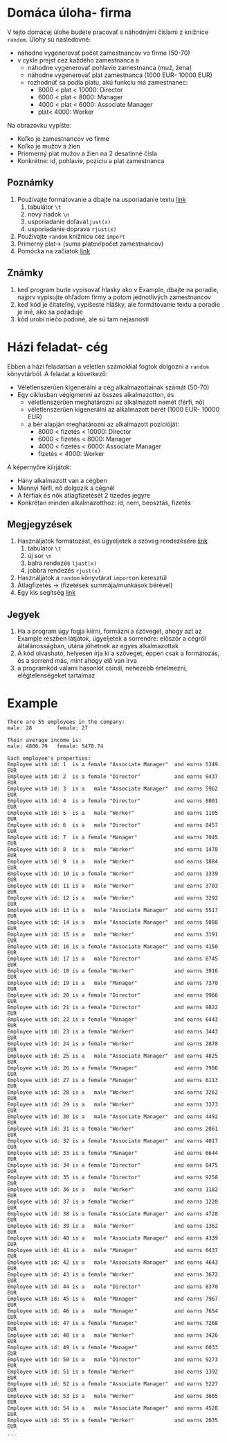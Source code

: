 
# Domáca úloha- firma
V tejto domácej úlohe budete pracovať s náhodnými číslami z knižnice `random`. Úlohy sú nasledovné:
- náhodne vygenerovať počet zamestnancov vo firme (50-70)
- v cykle prejsť cez každého zamestnanca a
	- náhodne vygenerovať pohlavie zamestnanca (muž, žena)
	- náhodne vygenerovať plat zamestnanca (1000 EUR- 10000 EUR)
	- rozhodnúť sa podla platu, akú funkciu má zamestnanec:
		- 8000 < plat < 10000: Director
		- 6000 < plat < 8000: Manager
		- 4000 < plat < 6000: Associate Manager
		- plat< 4000: Worker

Na obrazovku vypíšte:
- Koľko je zamestnancov vo firme
- Koľko je mužov a žien
- Priemerný plat mužov a žien na 2 desatinné čísla
- Konkrétne: id, pohlavie, pozíciu a plat zamestnanca 
## Poznámky
1. Používajte formátovanie a dbajte na usporiadanie textu [link](https://github.com/tocee123/spskn_api_2/blob/main/!OnLessons/2022-11-04_01_string_functions.md#escape-characters)
	1. tabulátor `\t`
	2. nový riadok `\n`
	3. usporiadanie doľava`ljust(x)` 
	4. usporiadanie doprava `rjust(x)`
2. Používajte `random` knižnicu cez `import`
3. Primerný plat-> (suma platov/počet zamestnancov)
4. Pomócka na začiatok [link](https://github.com/tocee123/spskn_api_2/blob/main/!OnLessons/2022-11-04_04_exercise.md)
## Známky
1. keď program bude vypisovať hlasky ako v Example, dbajte na poradie, najprv vypisujte ohľadom firmy a potom jednotlivých zamestnancov
2. keď kód je čitateľný, vypíšeste hlášky, ale formátovanie textu a poradie je iné, ako sa požaduje
3. kód urobí niečo podoné, ale sú tam nejasnosti

# Házi feladat- cég
Ebben a házi feladatban a véletlen számokkal fogtok dolgozni a `random` könyvtárból. A feladat a következő:
- Véletlenszerűen kigenerálni a cég alkalmazottainak számát (50-70)
- Egy ciklusban végigmenni az összes alkalmazotton, és 
	- véletlenszerűen meghatározni az alkalmazott nemét (férfi, nő)
	- véletlenszerűen kigenerálni az alkalmazott bérét (1000 EUR- 10000 EUR)
	- a bér alapján meghatározni az alkalmazott pozícióját:
		- 8000 < fizetés < 10000: Director
		- 6000 < fizetés < 8000: Manager
		- 4000 < fizetés < 6000: Associate Manager
		- fizetés < 4000: Worker

A képernyőre kiírjátok:
- Hány alkalmazott van a cégben
- Mennyi férfi, nő dolgozik a cégnél
- A férfiak és nők átlagfizetését 2 tizedes jegyre
- Konkrétan minden alkalmazotthoz: id, nem, beosztás, fizetés
## Megjegyzések
1. Használjatok formátozást, és ügyeljetek a szöveg rendezésére [link](https://github.com/tocee123/spskn_api_2/blob/main/!OnLessons/2022-11-04_01_string_functions.md#escape-characters)
	1. tabulátor `\t`
	2. új sor `\n`
	3. balra rendezés `ljust(x)` 
	4. jobbra rendezés `rjust(x)`
2. Használjátok a `random` könyvtárat `import`on keresztül
3. Átlagfizetés -> (fizetések summája/munkások bérével)
4. Egy kis segítség  [link](https://github.com/tocee123/spskn_api_2/blob/main/!OnLessons/2022-11-04_04_exercise.md)
## Jegyek
1. Ha a program úgy fogja kiírni, formázni a szöveget, ahogy azt az Example részben látjátok, ügyeljetek a sorrendre: először a cégről általánosságban, utána jöhetnek az egyes alkalmazottak
1. A kód olvasható, helyesen írja ki a szöveget, éppen csak a formátozás, és a sorrend más, mint ahogy elő van írva
1. a programkód valami hasonlót csinál, nehezebb értelmezni, elégtelenségeket tartalmaz

# Example
```
There are 55 employees in the company:
male: 28        female: 27

Their average income is:
male: 4806.79   female: 5478.74

Each employee's properties:
Employee with id: 1  is a female "Associate Manager"  and earns 5349 EUR
Employee with id: 2  is a female "Director"           and earns 9437 EUR
Employee with id: 3  is a   male "Associate Manager"  and earns 5962 EUR
Employee with id: 4  is a female "Director"           and earns 8001 EUR
Employee with id: 5  is a   male "Worker"             and earns 1105 EUR
Employee with id: 6  is a   male "Director"           and earns 8457 EUR
Employee with id: 7  is a female "Manager"            and earns 7045 EUR
Employee with id: 8  is a   male "Worker"             and earns 1478 EUR
Employee with id: 9  is a   male "Worker"             and earns 1884 EUR
Employee with id: 10 is a female "Worker"             and earns 1339 EUR
Employee with id: 11 is a   male "Worker"             and earns 3703 EUR
Employee with id: 12 is a   male "Worker"             and earns 3292 EUR
Employee with id: 13 is a   male "Associate Manager"  and earns 5517 EUR
Employee with id: 14 is a   male "Associate Manager"  and earns 5088 EUR
Employee with id: 15 is a   male "Worker"             and earns 3191 EUR
Employee with id: 16 is a female "Associate Manager"  and earns 4150 EUR
Employee with id: 17 is a   male "Director"           and earns 8745 EUR
Employee with id: 18 is a female "Worker"             and earns 3916 EUR
Employee with id: 19 is a   male "Manager"            and earns 7370 EUR
Employee with id: 20 is a female "Director"           and earns 9966 EUR
Employee with id: 21 is a female "Director"           and earns 9822 EUR
Employee with id: 22 is a female "Manager"            and earns 6443 EUR
Employee with id: 23 is a female "Worker"             and earns 3443 EUR
Employee with id: 24 is a female "Worker"             and earns 2878 EUR
Employee with id: 25 is a   male "Associate Manager"  and earns 4825 EUR
Employee with id: 26 is a female "Manager"            and earns 7986 EUR
Employee with id: 27 is a female "Manager"            and earns 6113 EUR
Employee with id: 28 is a   male "Worker"             and earns 3262 EUR
Employee with id: 29 is a   male "Worker"             and earns 3373 EUR
Employee with id: 30 is a   male "Associate Manager"  and earns 4492 EUR
Employee with id: 31 is a female "Worker"             and earns 2061 EUR
Employee with id: 32 is a female "Associate Manager"  and earns 4017 EUR
Employee with id: 33 is a female "Manager"            and earns 6644 EUR
Employee with id: 34 is a female "Director"           and earns 8475 EUR
Employee with id: 35 is a female "Director"           and earns 9258 EUR
Employee with id: 36 is a   male "Worker"             and earns 1182 EUR
Employee with id: 37 is a female "Worker"             and earns 1228 EUR
Employee with id: 38 is a female "Associate Manager"  and earns 4728 EUR
Employee with id: 39 is a   male "Worker"             and earns 1362 EUR
Employee with id: 40 is a   male "Associate Manager"  and earns 4339 EUR
Employee with id: 41 is a   male "Manager"            and earns 6437 EUR
Employee with id: 42 is a   male "Associate Manager"  and earns 4643 EUR
Employee with id: 43 is a female "Worker"             and earns 3672 EUR
Employee with id: 44 is a   male "Director"           and earns 8370 EUR
Employee with id: 45 is a   male "Manager"            and earns 7967 EUR
Employee with id: 46 is a   male "Manager"            and earns 7654 EUR
Employee with id: 47 is a female "Manager"            and earns 7268 EUR
Employee with id: 48 is a   male "Worker"             and earns 3426 EUR
Employee with id: 49 is a female "Manager"            and earns 6033 EUR
Employee with id: 50 is a   male "Director"           and earns 9273 EUR
Employee with id: 51 is a female "Worker"             and earns 1392 EUR
Employee with id: 52 is a female "Associate Manager"  and earns 5227 EUR
Employee with id: 53 is a   male "Worker"             and earns 3665 EUR
Employee with id: 54 is a   male "Associate Manager"  and earns 4528 EUR
Employee with id: 55 is a female "Worker"             and earns 2035 EUR
˛˛˛
